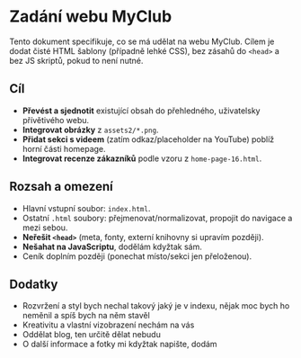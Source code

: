 # Zadání webu MyClub

Tento dokument specifikuje, co se má udělat na webu MyClub. Cílem je dodat čisté HTML šablony (případně lehké CSS), bez zásahů do `<head>` a bez JS skriptů, pokud to není nutné.

## Cíl
- **Převést a sjednotit** existující obsah do přehledného, uživatelsky přívětivého webu.
- **Integrovat obrázky** z `assets2/*.png`.
- **Přidat sekci s videem** (zatím odkaz/placeholder na YouTube) poblíž horní části homepage.
- **Integrovat recenze zákazníků** podle vzoru z `home-page-16.html`.

## Rozsah a omezení
- Hlavní vstupní soubor: `index.html`.
- Ostatní `.html` soubory: přejmenovat/normalizovat, propojit do navigace a mezi sebou.
- **Neřešit `<head>`** (meta, fonty, externí knihovny si upravím později).
- **Nešahat na JavaScriptu**, dodělám kdyžtak sám.
- Ceník doplním později (ponechat místo/sekci jen přeloženou).

## Dodatky
- Rozvržení a styl bych nechal takový jaký je v indexu, nějak moc bych ho neměnil a spíš bych na něm stavěl
- Kreativitu a vlastní vizobrazení nechám na vás
- Oddělat blog, ten určitě dělat nebudu
- O další informace a fotky mi kdyžtak napište, dodám